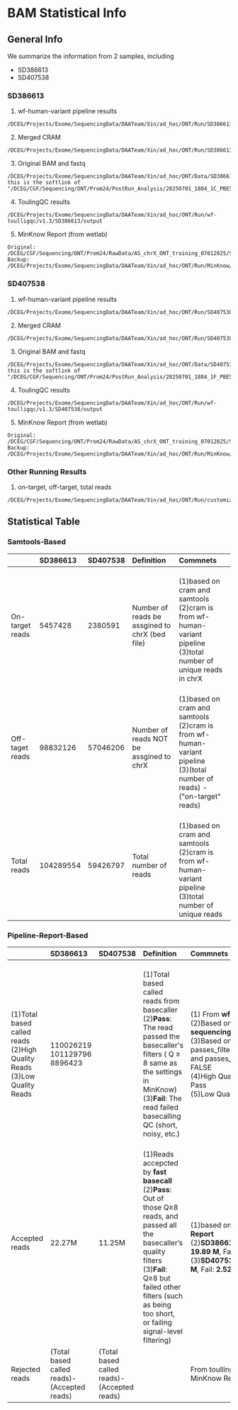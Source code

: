 # BAM Statistical Info
## General Info
We summarize the information from 2 samples, including
* SD386613
* SD407538
### SD386613
1. wf-human-variant pipeline results
```
/DCEG/Projects/Exome/SequencingData/DAATeam/Xin/ad_hoc/ONT/Run/SD386613/output
```
2. Merged CRAM
```
/DCEG/Projects/Exome/SequencingData/DAATeam/Xin/ad_hoc/ONT/Run/SD386613/output/SD386613.haplotagged.cram
```
3. Original BAM and fastq
```
/DCEG/Projects/Exome/SequencingData/DAATeam/Xin/ad_hoc/ONT/Data/SD386613
this is the softlink of "/DCEG/CGF/Sequencing/ONT/Prom24/PostRun_Analysis/20250701_1804_1C_PBE55027_8e8920e8/pass"
```
4. ToulingQC results
```
/DCEG/Projects/Exome/SequencingData/DAATeam/Xin/ad_hoc/ONT/Run/wf-toulligqc/v1.3/SD386613/output
```
5. MinKnow Report (from wetlab)
```
Original:
/DCEG/CGF/Sequencing/ONT/Prom24/RawData/AS_chrX_ONT_training_07012025/SD386613/20250701_1804_1C_PBE55027_8e8920e8/report_PBE55027_20250701_1806_8e8920e8.html
Backup:
/DCEG/Projects/Exome/SequencingData/DAATeam/Xin/ad_hoc/ONT/Run/MinKnow/SD386613/report_PBE55027_20250701_1806_8e8920e8.html
```

### SD407538
1. wf-human-variant pipeline results
```
/DCEG/Projects/Exome/SequencingData/DAATeam/Xin/ad_hoc/ONT/Run/SD407538/output
```
2. Merged CRAM
```
/DCEG/Projects/Exome/SequencingData/DAATeam/Xin/ad_hoc/ONT/Run/SD407538/output/SD407538.haplotagged.cram
```
3. Original BAM and fastq
```
/DCEG/Projects/Exome/SequencingData/DAATeam/Xin/ad_hoc/ONT/Data/SD407538
this is the softlink of "/DCEG/CGF/Sequencing/ONT/Prom24/PostRun_Analysis/20250701_1804_1F_PBE54594_26fb9d5f/pass"
```
4. ToulingQC results
```
/DCEG/Projects/Exome/SequencingData/DAATeam/Xin/ad_hoc/ONT/Run/wf-toulligqc/v1.3/SD407538/output
```
5. MinKnow Report (from wetlab)
```
Original:
/DCEG/CGF/Sequencing/ONT/Prom24/RawData/AS_chrX_ONT_training_07012025/SD407538/20250701_1804_1F_PBE54594_26fb9d5f/report_PBE54594_20250701_1810_26fb9d5f.html
Backup:
/DCEG/Projects/Exome/SequencingData/DAATeam/Xin/ad_hoc/ONT/Run/MinKnow/SD407538/report_PBE54594_20250701_1810_26fb9d5f.html
```

### Other Running Results 
1. on-target, off-target, total reads 
```
/DCEG/Projects/Exome/SequencingData/DAATeam/Xin/ad_hoc/ONT/Run/customized_script/BAM_Report
```

## Statistical Table
### Samtools-Based
| | SD386613 | SD407538 | Definition | Commnets |
| :--  | :--      | :--   | :--   | :--   | 
| On-target reads | 5457428 | 2380591 | Number of reads be assgined to chrX (bed file) | <br>(1)based on cram and samtools <br>(2)cram is from wf-human-variant pipeline <br>(3)total number of unique reads in chrX |
| Off-taget reads | 98832126 | 57046206 | Number of reads NOT be assgined to chrX |<br>(1)based on cram and samtools <br>(2)cram is from wf-human-variant pipeline <br>(3)(total number of reads) - ("on-target" reads) |
| Total reads | 104289554 | 59426797 | Total number of reads | <br>(1)based on cram and samtools <br>(2)cram is from wf-human-variant pipeline (3)total number of unique reads |

### Pipeline-Report-Based
| | SD386613 | SD407538 | Definition | Commnets |
| :--  | :--      | :--   | :--   | :--   | 
| <br>(1)Total based called reads <br>(2)High Quality Reads <br>(3)Low Quality Reads | <br>110026219 <br>101129796 <br>8896423 |  | <br>(1)Total based called reads from basecaller <br>(2)**Pass**: The read passed the basecaller's filters ( Q ≥ 8 same as the settings in MinKnow) <br>(3)**Fail**: The read failed basecalling QC (short, noisy, etc.) | <br>(1) From **wf-ToulligQC** <br>(2)Based on **sequencing_summary.txt** <br>(3)Based on passes_filtering == TRUE and passes_filtering == FALSE <br>(4)High Quality Reads: Pass <br>(5)Low Quality Reads: Fail |
| Accepted reads | 22.27M | 11.25M | <br>(1)Reads accepcted by **fast basecall** <br>(2)**Pass**: Out of those Q≥8 reads, and passed all the basecaller’s quality filters <br>(3)**Fail**: Q≥8 but failed other filters (such as being too short, or failing signal-level filtering)| <br>(1)based on **MinKnow Report** <br>(2)**SD386613**(Pass: **19.89 M**, Fail: **2.38 M**) <br>(3)**SD407538**(Pass: **8.73 M**, Fail: **2.52 M**) |
| Rejected reads | (Total based called reads)- (Accepted reads) | (Total based called reads)- (Accepted reads) | | From toullingQC and MinKnow Report|


